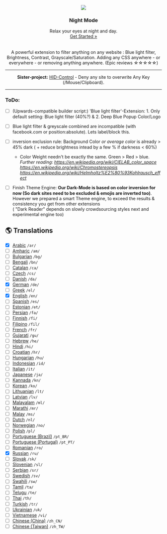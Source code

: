 <p align="center"><a href="https://github.com/victor-savinov/dark-mode"><img src="https://github.com/victor-savinov/icons/blob/master/dark-mode/raised-128.png"></a></p>
<h3 align="center">Night Mode</h3>
<p align="center">  Relax your eyes at night and day.  <a href="https://chrome.google.com/webstore/detail/dark-mode/declgfomkjdohhjbcfemjklfebflhefl"><br>Get Started »</a><br> <br> <br> A powerful extension to filter anything on any website :   Blue light filter, Brightness, Contrast, Grayscale/Saturation. 
Adding any CSS anywhere - or everywhere - or removing anything anywhere.  (Epic reviews ☆☆☆☆☆)

----

<p align="center"> <b> Sister-project:</b> <a href="https://github.com/victor-savinov/hid-control-prevention">HID-Control</a> - Deny any site to overwrite Any Key (/Mouse/Clipboard).  

----

### ToDo:
- [ ] (Upwards-compatible builder script:) 'Blue light filter'-Extension:  1. Only default setting: Blue light filter (40%?) & 2. Deep Blue Popup Color/Logo    
- [ ] Blue light filter & greyscale combined are incompatible (with facebook.com or position:absolute).  Lets label/block this.

 - [ ] inversion exclusion rule: Background Color _or average color_ is already > 45% dark  ( + reduce brightness intead by a few % if darkness < 60%)
   -  Color Weight needn't be exactly the same. Green > Red > blue. _Further reading: https://en.wikipedia.org/wiki/CIELAB_color_space  https://en.wikipedia.org/wiki/Chromostereopsis https://en.wikipedia.org/wiki/Helmholtz%E2%80%93Kohlrausch_effect_  <br>
   
- [ ] Finish Theme Engine:  **Our Dark-Mode is based on color inversion for now (So dark sites need to be excluded & emojis are inverted too)**. However we prepared a smart Theme engine, to exceed the results & consistency you get from other extensions <br> ( "Dark Reader" depends on slowly crowdsourcing styles next and experimental engine too) 

## :earth_americas: Translations
- [x] [Arabic](https://github.com/victor-savinov/dark-mode/tree/master/_locales/ar/messages.json) `/ar/`
- [ ] [Amharic](https://github.com/victor-savinov/dark-mode/tree/master/_locales/am/messages.json) `/am/`
- [ ] [Bulgarian](https://github.com/victor-savinov/dark-mode/tree/master/_locales/bg/messages.json) `/bg/`
- [ ] [Bengali](https://github.com/victor-savinov/dark-mode/tree/master/_locales/bn/messages.json) `/bn/`
- [ ] [Catalan](https://github.com/victor-savinov/dark-mode/tree/master/_locales/ca/messages.json) `/ca/`
- [ ] [Czech](https://github.com/victor-savinov/dark-mode/tree/master/_locales/cs/messages.json) `/cs/`
- [ ] [Danish](https://github.com/victor-savinov/dark-mode/tree/master/_locales/da/messages.json) `/da/`
- [x] [German](https://github.com/victor-savinov/dark-mode/tree/master/_locales/de/messages.json) `/de/`
- [ ] [Greek](https://github.com/victor-savinov/dark-mode/tree/master/_locales/el/messages.json) `/el/`
- [x] [English](https://github.com/victor-savinov/dark-mode/tree/master/_locales/en/messages.json) `/en/`
- [ ] [Spanish](https://github.com/victor-savinov/dark-mode/tree/master/_locales/es/messages.json) `/es/`
- [ ] [Estonian](https://github.com/victor-savinov/dark-mode/tree/master/_locales/et/messages.json) `/et/`
- [ ] [Persian](https://github.com/victor-savinov/dark-mode/tree/master/_locales/fa/messages.json) `/fa/`
- [ ] [Finnish](https://github.com/victor-savinov/dark-mode/tree/master/_locales/fi/messages.json) `/fi/`
- [ ] [Filipino](https://github.com/victor-savinov/dark-mode/tree/master/_locales/fil/messages.json) `/fil/`
- [ ] [French](https://github.com/victor-savinov/dark-mode/tree/master/_locales/fr/messages.json) `/fr/`
- [ ] [Gujarati](https://github.com/victor-savinov/dark-mode/tree/master/_locales/gu/messages.json) `/gu/`
- [ ] [Hebrew](https://github.com/victor-savinov/dark-mode/tree/master/_locales/he/messages.json) `/he/`
- [ ] [Hindi](https://github.com/victor-savinov/dark-mode/tree/master/_locales/hi/messages.json) `/hi/`
- [ ] [Croatian](https://github.com/victor-savinov/dark-mode/tree/master/_locales/hr/messages.json) `/hr/`
- [ ] [Hungarian](https://github.com/victor-savinov/dark-mode/tree/master/_locales/hu/messages.json) `/hu/`
- [ ] [Indonesian](https://github.com/victor-savinov/dark-mode/tree/master/_locales/id/messages.json) `/id/`
- [ ] [Italian](https://github.com/victor-savinov/dark-mode/tree/master/_locales/it/messages.json) `/it/`
- [ ] [Japanese](https://github.com/victor-savinov/dark-mode/tree/master/_locales/ja/messages.json) `/ja/`
- [ ] [Kannada](https://github.com/victor-savinov/dark-mode/tree/master/_locales/kn/messages.json) `/kn/`
- [ ] [Korean](https://github.com/victor-savinov/dark-mode/tree/master/_locales/ko/messages.json) `/ko/`
- [ ] [Lithuanian](https://github.com/victor-savinov/dark-mode/tree/master/_locales/lt/messages.json) `/lt/`
- [ ] [Latvian](https://github.com/victor-savinov/dark-mode/tree/master/_locales/lv/messages.json) `/lv/`
- [ ] [Malayalam](https://github.com/victor-savinov/dark-mode/tree/master/_locales/ml/messages.json) `/ml/`
- [ ] [Marathi](https://github.com/victor-savinov/dark-mode/tree/master/_locales/mr/messages.json) `/mr/`
- [ ] [Malay](https://github.com/victor-savinov/dark-mode/tree/master/_locales/ms/messages.json) `/ms/`
- [ ] [Dutch](https://github.com/victor-savinov/dark-mode/tree/master/_locales/nl/messages.json) `/nl/`
- [ ] [Norwegian](https://github.com/victor-savinov/dark-mode/tree/master/_locales/no/messages.json) `/no/`
- [ ] [Polish](https://github.com/victor-savinov/dark-mode/tree/master/_locales/pl/messages.json) `/pl/`
- [ ] [Portuguese (Brazil)](https://github.com/victor-savinov/dark-mode/tree/master/_locales/pt_BR/messages.json) `/pt_BR/`
- [ ] [Portuguese (Portugal)](https://github.com/victor-savinov/dark-mode/tree/master/_locales/pt_PT/messages.json) `/pt_PT/`
- [ ] [Romanian](https://github.com/victor-savinov/dark-mode/tree/master/_locales/ro/messages.json) `/ro/`
- [x] [Russian](https://github.com/victor-savinov/dark-mode/tree/master/_locales/ru/messages.json) `/ru/`
- [ ] [Slovak](https://github.com/victor-savinov/dark-mode/tree/master/_locales/sk/messages.json) `/sk/`
- [ ] [Slovenian](https://github.com/victor-savinov/dark-mode/tree/master/_locales/sl/messages.json) `/sl/`
- [ ] [Serbian](https://github.com/victor-savinov/dark-mode/tree/master/_locales/sr/messages.json) `/sr/`
- [ ] [Swedish](https://github.com/victor-savinov/dark-mode/tree/master/_locales/sv/messages.json) `/sv/`
- [ ] [Swahili](https://github.com/victor-savinov/dark-mode/tree/master/_locales/sw/messages.json) `/sw/`
- [ ] [Tamil](https://github.com/victor-savinov/dark-mode/tree/master/_locales/ta/messages.json) `/ta/`
- [ ] [Telugu](https://github.com/victor-savinov/dark-mode/tree/master/_locales/te/messages.json) `/te/`
- [ ] [Thai](https://github.com/victor-savinov/dark-mode/tree/master/_locales/th/messages.json) `/th/`
- [ ] [Turkish](https://github.com/victor-savinov/dark-mode/tree/master/_locales/tr/messages.json) `/tr/`
- [ ] [Ukrainian](https://github.com/victor-savinov/dark-mode/tree/master/_locales/uk/messages.json) `/uk/`
- [ ] [Vietnamese](https://github.com/victor-savinov/dark-mode/tree/master/_locales/vi/messages.json) `/vi/`
- [ ] [Chinese (China)](https://github.com/victor-savinov/dark-mode/tree/master/_locales/zh_CN/messages.json) `/zh_CN/`
- [ ] [Chinese (Taiwan)](https://github.com/victor-savinov/dark-mode/tree/master/_locales/zh_TW/messages.json) `/zh_TW/`
